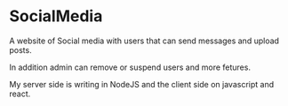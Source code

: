 # SocialMedia

A website of Social media with users that can send messages and upload posts.

In addition admin can remove or suspend users and more fetures.

My server side is writing in NodeJS and the client side on javascript and react.
